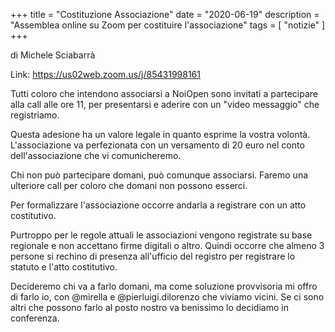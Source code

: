 +++
title = "Costituzione Associazione"
date = "2020-06-19"
description = "Assemblea online su Zoom per costituire l'associazione"
tags = [
    "notizie"
]
+++


di Michele Sciabarrà

Link: https://us02web.zoom.us/j/85431998161

Tutti coloro che intendono associarsi a NoiOpen sono invitati a partecipare alla call alle ore 11, per presentarsi e aderire con un "video messaggio" che registriamo. 

Questa adesione ha un valore legale in quanto esprime la vostra volontà. L'associazione va perfezionata con un versamento di 20 euro nel conto dell'associazione che vi comunicheremo.

Chi non può partecipare domani, può comunque associarsi. Faremo una ulteriore call per coloro che domani non possono esserci.

Per formalizzare l'associazione occorre andarla a registrare con un atto costitutivo.

Purtroppo per le regole attuali le  associazioni vengono registrate su base regionale e non accettano firme digitali o altro. Quindi occorre che almeno 3 persone si rechino di presenza all'ufficio del registro per registrare lo statuto e l'atto costitutivo.  

Decideremo chi va a farlo domani, ma come soluzione provvisoria mi offro di farlo io, con @mirella e @pierluigi.dilorenzo che viviamo vicini. Se ci sono altri che possono farlo al posto nostro va benissimo lo decidiamo in conferenza.

